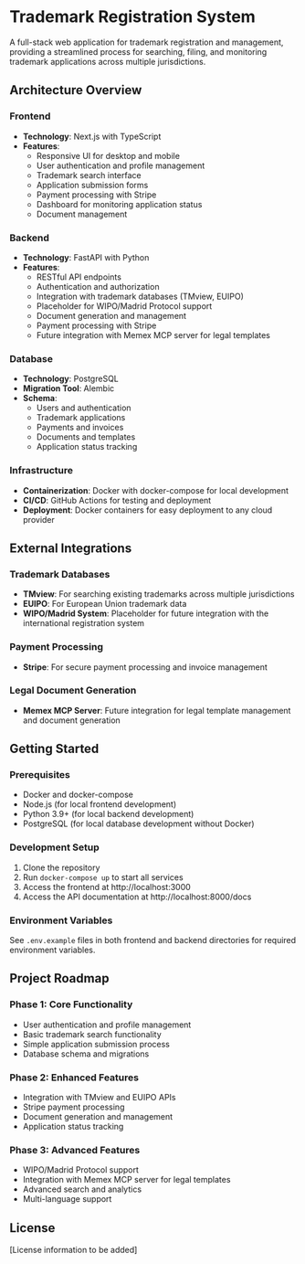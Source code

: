 # Trademark Registration System

A full-stack web application for trademark registration and management, providing a streamlined process for searching, filing, and monitoring trademark applications across multiple jurisdictions.

## Architecture Overview

### Frontend
- **Technology**: Next.js with TypeScript
- **Features**:
  - Responsive UI for desktop and mobile
  - User authentication and profile management
  - Trademark search interface
  - Application submission forms
  - Payment processing with Stripe
  - Dashboard for monitoring application status
  - Document management

### Backend
- **Technology**: FastAPI with Python
- **Features**:
  - RESTful API endpoints
  - Authentication and authorization
  - Integration with trademark databases (TMview, EUIPO)
  - Placeholder for WIPO/Madrid Protocol support
  - Document generation and management
  - Payment processing with Stripe
  - Future integration with Memex MCP server for legal templates

### Database
- **Technology**: PostgreSQL
- **Migration Tool**: Alembic
- **Schema**:
  - Users and authentication
  - Trademark applications
  - Payments and invoices
  - Documents and templates
  - Application status tracking

### Infrastructure
- **Containerization**: Docker with docker-compose for local development
- **CI/CD**: GitHub Actions for testing and deployment
- **Deployment**: Docker containers for easy deployment to any cloud provider

## External Integrations

### Trademark Databases
- **TMview**: For searching existing trademarks across multiple jurisdictions
- **EUIPO**: For European Union trademark data
- **WIPO/Madrid System**: Placeholder for future integration with the international registration system

### Payment Processing
- **Stripe**: For secure payment processing and invoice management

### Legal Document Generation
- **Memex MCP Server**: Future integration for legal template management and document generation

## Getting Started

### Prerequisites
- Docker and docker-compose
- Node.js (for local frontend development)
- Python 3.9+ (for local backend development)
- PostgreSQL (for local database development without Docker)

### Development Setup
1. Clone the repository
2. Run `docker-compose up` to start all services
3. Access the frontend at http://localhost:3000
4. Access the API documentation at http://localhost:8000/docs

### Environment Variables
See `.env.example` files in both frontend and backend directories for required environment variables.

## Project Roadmap

### Phase 1: Core Functionality
- User authentication and profile management
- Basic trademark search functionality
- Simple application submission process
- Database schema and migrations

### Phase 2: Enhanced Features
- Integration with TMview and EUIPO APIs
- Stripe payment processing
- Document generation and management
- Application status tracking

### Phase 3: Advanced Features
- WIPO/Madrid Protocol support
- Integration with Memex MCP server for legal templates
- Advanced search and analytics
- Multi-language support

## License
[License information to be added]